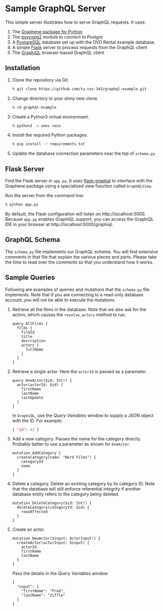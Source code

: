 # Sample GraphQL Server

This simple server illustrates how to serve GraphQL requests.
It uses:
1. The [Graphene package for Python](https://graphene-python.org/)
1. The [psycopg2](http://initd.org/psycopg/) module to connect to Postgre
1. A [PostgreSQL](https://www.postgresql.org/) database
   set up with the DVD Rental example database.
1. A simple [Flask](https://flask.palletsprojects.com/en/) server
   to process requests from the GraphQL client
1. The [GraphiQL](https://github.com/graphql/graphiql) browser-based GraphQL client

## Installation

1. Clone the repository via Git.
   ```bash
   % git clone https://github.com/tu-cos-343/graphql-example.git
   ```
1. Change directory to your shiny new clone.
   ```bash
   % cd graphql-example
   ```
1. Create a Python3 virtual environment.
   ```bash
   % python3 -m venv venv
   ```
1. Install the required Python packages.
   ```bash
   % pip install -r requirements.txt
   ```
1. Update the database connection parameters
   near the top of `schema.py`

## Flask Server

Find the Flask server in `app.py`.
It uses [flask-graphql](https://github.com/graphql-python/flask-graphql)
to interface with the Graphene package
using a specialized view function called `GraphQLView`.

Run the server from the command line:
```bash
% python app.py
```

By default,
the Flask configuration will listen on 
http://localhost:5000.
Because `app.py` enables GraphiQL support,
you can access the GraphiQL IDE in your browser
at 
http://localhost:5000/graphiql.

## GraphQL Schema

The `schema.py` file
implements our GraphQL schema.
You will find extensive comments in that file
that explain the various pieces and parts.
Please take the time to read over the comments
so that you understand how it works.

## Sample Queries

Following are examples of queries and mutations
that the `schema.py` file implements.
Note that if you are connecting to a read-only
database account,
you will not be able to execute the mutations.

1. Retrieve all the films in the database.
   Note that we also ask for the actors,
   which causes the `resolve_actors` method to run.
    ```
    query AllFilms {
      films {
        filmId
        title
        description
        actors {
          fullName
        }
      }
    }
    ```
1. Retrieve a single actor. 
   Here the `actorId` is passed as a parameter.
   ```
   query OneActor($id: Int!) {
     actor(actorId: $id) {
       firstName
       lastName
       lastUpdate
     }
   }
   ```
   In `GraphiQL`, use the *Query Variables*
   window to supply a JSON object with the ID.
   For example:
   ```json
   { "id": 42 }
   ``` 

1. Add a new category.
   Passes the name for the category directly.
   Probably better to use a parameter
   as shown for `OneActor`.
    ```
    mutation AddCategory {
      createCategory(name: "Nerd Films") {
        categoryId
        name
      }
    }
    ```
1. Delete a category.
   Delete an existing category by its category ID.
   Note that the database will still enforce
   referential integrity if another database entity
   refers to the category being deleted.    
    ```
    mutation DeleteCategory($id: Int!) {
      deleteCategory(categoryId: $id) {
        rowsAffected
      }
    }
    ```
1. Create an actor.
    ```
    mutation NewActor($input: ActorInput!) {
      createActor(actorInput: $input) {
        actorId
        firstName
        lastName
      }
    }
    ```
   Pass the details in the *Query Variables* window
    ```
    {
      "input": {
        "firstName": "Fred",
        "lastName": "Ziffle"
      }
    }
    ```